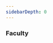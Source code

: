 ```yaml
---
sidebarDepth: 0
---
```


### Faculty

<maintenance v-if="under_maintenance"/>
<faculty-list v-else/>

<script>
export default {
  data() {
    return {
      under_maintenance: false,
    }
  },
  beforeMount(){
    const today= new Date()
    const start = new Date(`${today.getMonth()+1}/${today.getDate()}/${today.getFullYear()} 00:00:00`)
    const end = new Date(`${today.getMonth()+1}/${today.getDate()}/${today.getFullYear()} 01:00:00`)
    const now = Date.now()
    if (now>=start && now<end){
      this.under_maintenance=true
    }
    else{
      this.under_maintenance=false
    }
  }
}
</script>
